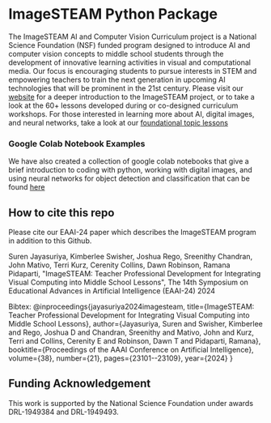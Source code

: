 # ImageSTEAM Python Package

The ImageSTEAM AI and Computer Vision Curriculum project is  a National Science Foundation (NSF) funded program designed to introduce AI and computer vision concepts to middle school students through the development of innovative learning activities in visual and computational media. Our focus is encouraging students to pursue interests in STEM and empowering teachers to train the next generation in upcoming AI technologies that will be prominent in the 21st century. Please visit our [website](https://www.imagesteam.org/home) for a deeper introduction to the ImageSTEAM project, or to take a look at the 60+ lessons developed during or co-designed curriculum workshops. For those interested in learning more about AI, digital images, and neural networks, take a look at our [foundational topic lessons](https://www.imagesteam.org/foundations)

### Google Colab Notebook Examples
We have also created a collection of google colab notebooks that give a brief introduction to coding with python, working with digital images, and using neural networks for object detection and classification that can be found [here](https://github.com/ImagingLyceum-ASU/ImageSTEAM-notebooks)

## How to cite this repo
Please cite our EAAI-24 paper which describes the ImageSTEAM program in addition to this Github.

Suren Jayasuriya, Kimberlee Swisher, Joshua Rego, Sreenithy Chandran, John Mativo, Terri Kurz, Cerenity Collins, Dawn Robinson, Ramana Pidaparti, "ImageSTEAM: Teacher Professional Development for Integrating Visual Computing into Middle School Lessons", The 14th Symposium on Educational Advances in Artificial Intelligence (EAAI-24) 2024

Bibtex:
@inproceedings{jayasuriya2024imagesteam,
  title={ImageSTEAM: Teacher Professional Development for Integrating Visual Computing into Middle School Lessons},
  author={Jayasuriya, Suren and Swisher, Kimberlee and Rego, Joshua D and Chandran, Sreenithy and Mativo, John and Kurz, Terri and Collins, Cerenity E and Robinson, Dawn T and Pidaparti, Ramana},
  booktitle={Proceedings of the AAAI Conference on Artificial Intelligence},
  volume={38},
  number={21},
  pages={23101--23109},
  year={2024}
}

## Funding Acknowledgement
This work is supported by the National Science Foundation under awards DRL-1949384 and DRL-1949493. 
